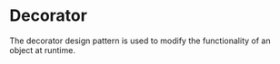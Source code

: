 # Decorator
The decorator design pattern is used to modify the functionality of an
object at runtime.
